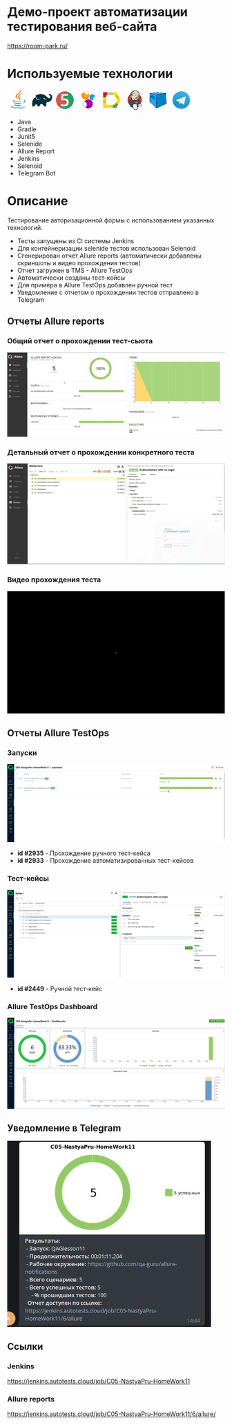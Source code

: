 # Демо-проект автоматизации тестирования веб-сайта
https://room-park.ru/

# Используемые технологии
![Java](readme_files/Icons/Java.png)
![Gradle](readme_files/Icons/Gradle.png)
![JUnit5](readme_files/Icons/JUnit5.png)
![Selenide](readme_files/Icons/Selenide.png)
![Allure_Report](readme_files/Icons/Allure_Report.png)
![Jenkins](readme_files/Icons/Jenkins.png)
![Selenoid](readme_files/Icons/Selenoid.png)
![Telegram](readme_files/Icons/Telegram.png)
- Java
- Gradle
- Junit5
- Selenide
- Allure Report
- Jenkins
- Selenoid
- Telegram Bot

# Описание
Тестирование авторизационной формы с использованием указанных технологий.

- Тесты запущены из CI системы Jenkins
- Для контейнеризации selenide тестов использован Selenoid
- Сгенерирован отчет Allure reports (автоматически добавлены скриншоты и видео прохождения тестов)
- Отчет загружен в TMS - Allure TestOps
- Автоматически созданы тест-кейсы 
- Для примера в Allure TestOps добавлен ручной тест
- Уведомление с отчетом о прохождении тестов отправлено в Telegram

## Отчеты Allure reports
### Общий отчет о прохождении тест-сьюта
![Allure reports overview](./readme_files/allure-report.jpg)
### Детальный отчет о прохождении конкретного теста
![Allure reports test](./readme_files/allure-report-test-with-screenshot.jpg)
### Видео прохождения теста
![Video](./readme_files/testVideo.gif)

## Отчеты Allure TestOps
### Запуски
![TestOps launches](./readme_files/TestOpsLaunches.jpg)
- **id #2935** - Прохождение ручного тест-кейса
- **id #2933** - Прохождение автоматизированных тест-кейсов

### Тест-кейсы
![TestOps cases](./readme_files/TestOpsSuites.jpg)
- **id #2449** - Ручной тест-кейс

### Allure TestOps Dashboard
![TestOps cases](./readme_files/TestOpsDashboard.jpg)


## Уведомление в Telegram
![telegram](./readme_files/TelegramBot.jpg)

## Ссылки
### Jenkins
https://jenkins.autotests.cloud/job/C05-NastyaPru-HomeWork11
### Allure reports
https://jenkins.autotests.cloud/job/C05-NastyaPru-HomeWork11/6/allure/

